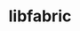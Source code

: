 ---
title: "libfabric"
layout: cache
categories: [package, develop]
meta: {"compilers": ["apple-clang@16.0.0", "cce@18.0.0", "gcc@11.1.0", "gcc@11.4.0", "gcc@12.3.0", "gcc@7.5.0", "intel-oneapi-compilers@2025.1.0"], "num_specs": 92, "num_specs_by_stack": {"build_systems": 7, "data-vis-sdk": 7, "e4s": 14, "e4s-cray-rhel": 12, "e4s-neoverse-v2": 14, "e4s-oneapi": 18, "e4s-rocm-external": 7, "hep": 7, "ml-darwin-aarch64-mps": 6, "root": 92, "tutorial": 14}, "oss": ["rhel8", "sequoia", "ubuntu18.04", "ubuntu20.04", "ubuntu22.04"], "platforms": ["darwin", "linux"], "stacks": ["build_systems", "data-vis-sdk", "e4s", "e4s-cray-rhel", "e4s-neoverse-v2", "e4s-oneapi", "e4s-rocm-external", "hep", "ml-darwin-aarch64-mps", "root", "tutorial"], "targets": ["aarch64", "neoverse_v2", "x86_64_v3"], "versions": ["1.22.0", "2.1.0"]}
spec_details: [{"compiler": "gcc@11.4.0", "hash": "2o5wi53u7tc4whxj4uvifajdbpknllce", "os": "ubuntu22.04", "platform": "linux", "size": "-", "stacks": ["e4s-neoverse-v2", "root"], "target": "neoverse_v2", "variants": ["build_system=autotools", "~cuda", "~debug", "fabrics:=rxm,sockets,tcp,udp", "~kdreg", "~level_zero", "~uring"], "versions": ["2.1.0"]}, {"compiler": "gcc@11.4.0", "hash": "2xfhorepvub7euez2iyl27pxhskaxsli", "os": "ubuntu22.04", "platform": "linux", "size": "-", "stacks": ["e4s", "root"], "target": "x86_64_v3", "variants": ["build_system=autotools", "~cuda", "~debug", "fabrics:=rxm,sockets,tcp,udp", "~kdreg", "~level_zero", "~uring"], "versions": ["2.1.0"]}, {"compiler": "gcc@12.3.0", "hash": "3ltrpzlqohx7hfgegfnihk6fd3ubfaya", "os": "ubuntu22.04", "platform": "linux", "size": "-", "stacks": ["root", "tutorial"], "target": "x86_64_v3", "variants": ["build_system=autotools", "~cuda", "~debug", "fabrics:=sockets,tcp,udp", "~kdreg", "~level_zero", "~uring"], "versions": ["2.1.0"]}, {"compiler": "apple-clang@16.0.0", "hash": "3urjwipw2fsrjzdgqfojsrg6keml5duo", "os": "sequoia", "platform": "darwin", "size": "-", "stacks": ["ml-darwin-aarch64-mps", "root"], "target": "aarch64", "variants": ["build_system=autotools", "~cuda", "~debug", "fabrics:=sockets,tcp,udp", "~kdreg", "~level_zero", "~uring"], "versions": ["2.1.0"]}, {"compiler": "gcc@11.4.0", "hash": "47wgzaeboa3git5wf3rta6v7mq54v3q7", "os": "ubuntu22.04", "platform": "linux", "size": "-", "stacks": ["e4s-rocm-external", "hep", "root", "tutorial"], "target": "x86_64_v3", "variants": ["build_system=autotools", "~cuda", "~debug", "fabrics:=sockets,tcp,udp", "~kdreg", "~level_zero", "~uring"], "versions": ["2.1.0"]}, {"compiler": "apple-clang@16.0.0", "hash": "4d36e6uxalohykszvffwki2e6s2c4l2u", "os": "sequoia", "platform": "darwin", "size": "-", "stacks": ["ml-darwin-aarch64-mps", "root"], "target": "aarch64", "variants": ["build_system=autotools", "~cuda", "~debug", "fabrics:=sockets,tcp,udp", "~kdreg", "~level_zero", "~uring"], "versions": ["2.1.0"]}, {"compiler": "intel-oneapi-compilers@2025.1.0", "hash": "4ydtp6xufjwivqbpcomnfi7ij5vskjsa", "os": "ubuntu22.04", "platform": "linux", "size": "-", "stacks": ["e4s-oneapi", "root"], "target": "x86_64_v3", "variants": ["build_system=autotools", "~cuda", "~debug", "fabrics:=rxm,sockets,tcp,udp", "~kdreg", "~level_zero", "~uring"], "versions": ["1.22.0"]}, {"compiler": "intel-oneapi-compilers@2025.1.0", "hash": "5bnvggydiym4mjjhi4xk66htm23ufwxx", "os": "ubuntu22.04", "platform": "linux", "size": "-", "stacks": ["e4s-oneapi", "root"], "target": "x86_64_v3", "variants": ["build_system=autotools", "~cuda", "~debug", "fabrics:=rxm,sockets,tcp,udp", "~kdreg", "~level_zero", "~uring"], "versions": ["1.22.0"]}, {"compiler": "intel-oneapi-compilers@2025.1.0", "hash": "5svwrhi6xuevbk3b7r3pohrp4owe6t6b", "os": "ubuntu22.04", "platform": "linux", "size": "-", "stacks": ["e4s-oneapi", "root"], "target": "x86_64_v3", "variants": ["build_system=autotools", "~cuda", "~debug", "fabrics:=rxm,sockets,tcp,udp", "~kdreg", "~level_zero", "~uring"], "versions": ["2.1.0"]}, {"compiler": "gcc@11.4.0", "hash": "6l7qvr6waj5v2eo4pljjjryazxbnvf2a", "os": "ubuntu22.04", "platform": "linux", "size": "-", "stacks": ["e4s", "root"], "target": "x86_64_v3", "variants": ["build_system=autotools", "~cuda", "~debug", "fabrics:=rxm,sockets,tcp,udp", "~kdreg", "~level_zero", "~uring"], "versions": ["1.22.0"]}, {"compiler": "gcc@11.1.0", "hash": "6uz6ttevim4mkn2yk4sucyspglg5fcgw", "os": "ubuntu20.04", "platform": "linux", "size": "-", "stacks": ["data-vis-sdk", "root"], "target": "x86_64_v3", "variants": ["build_system=autotools", "~cuda", "~debug", "fabrics:=rxm,sockets,tcp,udp", "~kdreg", "~level_zero", "~uring"], "versions": ["1.22.0"]}, {"compiler": "cce@18.0.0", "hash": "6zuq5k6ctv24kaykubasuumq7cecj5cy", "os": "rhel8", "platform": "linux", "size": "-", "stacks": ["e4s-cray-rhel", "root"], "target": "x86_64_v3", "variants": ["build_system=autotools", "~cuda", "~debug", "fabrics:=rxm,sockets,tcp,udp", "~kdreg", "~level_zero", "~uring"], "versions": ["1.22.0"]}, {"compiler": "gcc@12.3.0", "hash": "a4gd3luxthog4yayqswtvrp2j4twy33h", "os": "ubuntu22.04", "platform": "linux", "size": "-", "stacks": ["root", "tutorial"], "target": "x86_64_v3", "variants": ["build_system=autotools", "~cuda", "~debug", "fabrics:=sockets,tcp,udp", "~kdreg", "~level_zero", "~uring"], "versions": ["2.1.0"]}, {"compiler": "gcc@11.4.0", "hash": "a647qye62skbd5ocgq333uu4zhqlsdvf", "os": "ubuntu22.04", "platform": "linux", "size": "-", "stacks": ["e4s", "root"], "target": "x86_64_v3", "variants": ["build_system=autotools", "~cuda", "~debug", "fabrics:=rxm,sockets,tcp,udp", "~kdreg", "~level_zero", "~uring"], "versions": ["2.1.0"]}, {"compiler": "gcc@7.5.0", "hash": "a7ncfg75w5ykclyldsmsuqrn6uroc4o4", "os": "ubuntu18.04", "platform": "linux", "size": "-", "stacks": ["build_systems", "root"], "target": "x86_64_v3", "variants": ["build_system=autotools", "~cuda", "~debug", "fabrics:=sockets,tcp,udp", "~kdreg", "~level_zero", "~uring"], "versions": ["2.1.0"]}, {"compiler": "gcc@11.4.0", "hash": "agjqkfk2byvnqfkvq7ilhaoaxnpqxret", "os": "ubuntu22.04", "platform": "linux", "size": "-", "stacks": ["e4s", "root"], "target": "x86_64_v3", "variants": ["build_system=autotools", "~cuda", "~debug", "fabrics:=rxm,sockets,tcp,udp", "~kdreg", "~level_zero", "~uring"], "versions": ["1.22.0"]}, {"compiler": "intel-oneapi-compilers@2025.1.0", "hash": "aneb4b5kekg32ruxdq7t3lj3n3et3e57", "os": "ubuntu22.04", "platform": "linux", "size": "-", "stacks": ["e4s-oneapi", "root"], "target": "x86_64_v3", "variants": ["build_system=autotools", "~cuda", "~debug", "fabrics:=rxm,sockets,tcp,udp", "~kdreg", "~level_zero", "~uring"], "versions": ["1.22.0"]}, {"compiler": "gcc@7.5.0", "hash": "awmur5l7vf36xg5g5gb73tmaaxnwwkd6", "os": "ubuntu18.04", "platform": "linux", "size": "-", "stacks": ["build_systems", "root"], "target": "x86_64_v3", "variants": ["build_system=autotools", "~cuda", "~debug", "fabrics:=sockets,tcp,udp", "~kdreg", "~level_zero", "~uring"], "versions": ["2.1.0"]}, {"compiler": "intel-oneapi-compilers@2025.1.0", "hash": "bf3muasiq74xykq4x5ehie6w33qtvcwn", "os": "ubuntu22.04", "platform": "linux", "size": "-", "stacks": ["e4s-oneapi", "root"], "target": "x86_64_v3", "variants": ["build_system=autotools", "~cuda", "~debug", "fabrics:=rxm,sockets,tcp,udp", "~kdreg", "~level_zero", "~uring"], "versions": ["1.22.0"]}, {"compiler": "intel-oneapi-compilers@2025.1.0", "hash": "ckkwujhbpy2pouimochirow3vhnmayn4", "os": "ubuntu22.04", "platform": "linux", "size": "-", "stacks": ["e4s-oneapi", "root"], "target": "x86_64_v3", "variants": ["build_system=autotools", "~cuda", "~debug", "fabrics:=rxm,sockets,tcp,udp", "~kdreg", "~level_zero", "~uring"], "versions": ["1.22.0"]}, {"compiler": "gcc@7.5.0", "hash": "degsge5irmku5atppltyy6yzmgfn73dn", "os": "ubuntu18.04", "platform": "linux", "size": "-", "stacks": ["build_systems", "root"], "target": "x86_64_v3", "variants": ["build_system=autotools", "~cuda", "~debug", "fabrics:=sockets,tcp,udp", "~kdreg", "~level_zero", "~uring"], "versions": ["2.1.0"]}, {"compiler": "gcc@11.1.0", "hash": "dnx4rfjqgkj4hi6uzcu4uk4szkcc32za", "os": "ubuntu20.04", "platform": "linux", "size": "-", "stacks": ["data-vis-sdk", "root"], "target": "x86_64_v3", "variants": ["build_system=autotools", "~cuda", "~debug", "fabrics:=rxm,sockets,tcp,udp", "~kdreg", "~level_zero", "~uring"], "versions": ["1.22.0"]}, {"compiler": "cce@18.0.0", "hash": "esyjoaswokxj5uz5jqmcwglciwl3ka2e", "os": "rhel8", "platform": "linux", "size": "-", "stacks": ["e4s-cray-rhel", "root"], "target": "x86_64_v3", "variants": ["build_system=autotools", "~cuda", "~debug", "fabrics:=rxm,sockets,tcp,udp", "~kdreg", "~level_zero", "~uring"], "versions": ["1.22.0"]}, {"compiler": "gcc@11.4.0", "hash": "evmh5mi5okkkzvz5jjiihh3fou4627kj", "os": "ubuntu22.04", "platform": "linux", "size": "-", "stacks": ["e4s-neoverse-v2", "root"], "target": "neoverse_v2", "variants": ["build_system=autotools", "~cuda", "~debug", "fabrics:=rxm,sockets,tcp,udp", "~kdreg", "~level_zero", "~uring"], "versions": ["2.1.0"]}, {"compiler": "gcc@7.5.0", "hash": "f2axjzji7jhjhamgacnw2byilwdbwnqq", "os": "ubuntu18.04", "platform": "linux", "size": "-", "stacks": ["build_systems", "root"], "target": "x86_64_v3", "variants": ["build_system=autotools", "~cuda", "~debug", "fabrics:=sockets,tcp,udp", "~kdreg", "~level_zero", "~uring"], "versions": ["2.1.0"]}, {"compiler": "cce@18.0.0", "hash": "f2khkzxlhepgpi5vnixchomju4wgegjg", "os": "rhel8", "platform": "linux", "size": "-", "stacks": ["e4s-cray-rhel", "root"], "target": "x86_64_v3", "variants": ["build_system=autotools", "~cuda", "~debug", "fabrics:=rxm,sockets,tcp,udp", "~kdreg", "~level_zero", "~uring"], "versions": ["1.22.0"]}, {"compiler": "cce@18.0.0", "hash": "fg3sueprzobysurgwstbbrw3fegmf26u", "os": "rhel8", "platform": "linux", "size": "-", "stacks": ["e4s-cray-rhel", "root"], "target": "x86_64_v3", "variants": ["build_system=autotools", "~cuda", "~debug", "fabrics:=rxm,sockets,tcp,udp", "~kdreg", "~level_zero", "~uring"], "versions": ["2.1.0"]}, {"compiler": "gcc@11.4.0", "hash": "fikbqhvsbh75tnfm66abedrqvmxr4l3d", "os": "ubuntu22.04", "platform": "linux", "size": "-", "stacks": ["e4s", "root"], "target": "x86_64_v3", "variants": ["build_system=autotools", "~cuda", "~debug", "fabrics:=rxm,sockets,tcp,udp", "~kdreg", "~level_zero", "~uring"], "versions": ["1.22.0"]}, {"compiler": "gcc@11.4.0", "hash": "fk4fwilkwvbbikvpv3w7ctvqnszs2opl", "os": "ubuntu22.04", "platform": "linux", "size": "-", "stacks": ["e4s-neoverse-v2", "root"], "target": "neoverse_v2", "variants": ["build_system=autotools", "~cuda", "~debug", "fabrics:=rxm,sockets,tcp,udp", "~kdreg", "~level_zero", "~uring"], "versions": ["2.1.0"]}, {"compiler": "intel-oneapi-compilers@2025.1.0", "hash": "fvskpah57uzuz6ckssv3zoqw2pzslbds", "os": "ubuntu22.04", "platform": "linux", "size": "-", "stacks": ["e4s-oneapi", "root"], "target": "x86_64_v3", "variants": ["build_system=autotools", "~cuda", "~debug", "fabrics:=rxm,sockets,tcp,udp", "~kdreg", "~level_zero", "~uring"], "versions": ["2.1.0"]}, {"compiler": "gcc@11.4.0", "hash": "g2qyj4cc7ufzkpki5x4xasujglc7up6d", "os": "ubuntu22.04", "platform": "linux", "size": "-", "stacks": ["e4s-neoverse-v2", "root"], "target": "neoverse_v2", "variants": ["build_system=autotools", "~cuda", "~debug", "fabrics:=rxm,sockets,tcp,udp", "~kdreg", "~level_zero", "~uring"], "versions": ["1.22.0"]}, {"compiler": "intel-oneapi-compilers@2025.1.0", "hash": "ggiximkzvq3skx6czqezfg64vvl7k463", "os": "ubuntu22.04", "platform": "linux", "size": "-", "stacks": ["e4s-oneapi", "root"], "target": "x86_64_v3", "variants": ["build_system=autotools", "~cuda", "~debug", "fabrics:=rxm,sockets,tcp,udp", "~kdreg", "~level_zero", "~uring"], "versions": ["1.22.0"]}, {"compiler": "gcc@11.1.0", "hash": "ghqptxe3cl3pqzvlzb3pzyhl5l6wnh7j", "os": "ubuntu20.04", "platform": "linux", "size": "-", "stacks": ["data-vis-sdk", "root"], "target": "x86_64_v3", "variants": ["build_system=autotools", "~cuda", "~debug", "fabrics:=rxm,sockets,tcp,udp", "~kdreg", "~level_zero", "~uring"], "versions": ["1.22.0"]}, {"compiler": "gcc@12.3.0", "hash": "guucp6cre47fxgnnphompdmsi45w5436", "os": "ubuntu22.04", "platform": "linux", "size": "-", "stacks": ["root", "tutorial"], "target": "x86_64_v3", "variants": ["build_system=autotools", "~cuda", "~debug", "fabrics:=sockets,tcp,udp", "~kdreg", "~level_zero", "~uring"], "versions": ["2.1.0"]}, {"compiler": "gcc@11.1.0", "hash": "h774z3svkp5h4n5mky7knzfoqdpzvn4p", "os": "ubuntu20.04", "platform": "linux", "size": "-", "stacks": ["data-vis-sdk", "root"], "target": "x86_64_v3", "variants": ["build_system=autotools", "~cuda", "~debug", "fabrics:=rxm,sockets,tcp,udp", "~kdreg", "~level_zero", "~uring"], "versions": ["1.22.0"]}, {"compiler": "cce@18.0.0", "hash": "hax5khrc5pitqxuzs76rfy553tb2lqor", "os": "rhel8", "platform": "linux", "size": "-", "stacks": ["e4s-cray-rhel", "root"], "target": "x86_64_v3", "variants": ["build_system=autotools", "~cuda", "~debug", "fabrics:=rxm,sockets,tcp,udp", "~kdreg", "~level_zero", "~uring"], "versions": ["1.22.0"]}, {"compiler": "gcc@11.4.0", "hash": "hh5ab5jaqailoohotl3lnz3cwral24jb", "os": "ubuntu22.04", "platform": "linux", "size": "-", "stacks": ["e4s", "root"], "target": "x86_64_v3", "variants": ["build_system=autotools", "~cuda", "~debug", "fabrics:=rxm,sockets,tcp,udp", "~kdreg", "~level_zero", "~uring"], "versions": ["2.1.0"]}, {"compiler": "cce@18.0.0", "hash": "hyf7ha7mamwegvvin74ddulv3bptmguw", "os": "rhel8", "platform": "linux", "size": "-", "stacks": ["e4s-cray-rhel", "root"], "target": "x86_64_v3", "variants": ["build_system=autotools", "~cuda", "~debug", "fabrics:=rxm,sockets,tcp,udp", "~kdreg", "~level_zero", "~uring"], "versions": ["2.1.0"]}, {"compiler": "gcc@11.4.0", "hash": "i2tfkf3nxyz43a6vyv5dqdxkovqtdw4z", "os": "ubuntu22.04", "platform": "linux", "size": "-", "stacks": ["e4s", "root"], "target": "x86_64_v3", "variants": ["build_system=autotools", "~cuda", "~debug", "fabrics:=rxm,sockets,tcp,udp", "~kdreg", "~level_zero", "~uring"], "versions": ["2.1.0"]}, {"compiler": "gcc@12.3.0", "hash": "ibk2psz25gctmmpaidtuxwzmr3bdldgr", "os": "ubuntu22.04", "platform": "linux", "size": "-", "stacks": ["root", "tutorial"], "target": "x86_64_v3", "variants": ["build_system=autotools", "~cuda", "~debug", "fabrics:=sockets,tcp,udp", "~kdreg", "~level_zero", "~uring"], "versions": ["2.1.0"]}, {"compiler": "gcc@11.4.0", "hash": "id2bpy27kbadgmlhygafvt7k3dh72pnw", "os": "ubuntu22.04", "platform": "linux", "size": "-", "stacks": ["e4s-neoverse-v2", "root"], "target": "neoverse_v2", "variants": ["build_system=autotools", "~cuda", "~debug", "fabrics:=rxm,sockets,tcp,udp", "~kdreg", "~level_zero", "~uring"], "versions": ["1.22.0"]}, {"compiler": "gcc@12.3.0", "hash": "ilxnklvksbm5vufjkbpm5sc4va7clb55", "os": "ubuntu22.04", "platform": "linux", "size": "-", "stacks": ["root", "tutorial"], "target": "x86_64_v3", "variants": ["build_system=autotools", "~cuda", "~debug", "fabrics:=sockets,tcp,udp", "~kdreg", "~level_zero", "~uring"], "versions": ["2.1.0"]}, {"compiler": "cce@18.0.0", "hash": "ioqvhpkvs25xwihfkumfmccpxlg2w7rz", "os": "rhel8", "platform": "linux", "size": "-", "stacks": ["e4s-cray-rhel", "root"], "target": "x86_64_v3", "variants": ["build_system=autotools", "~cuda", "~debug", "fabrics:=rxm,sockets,tcp,udp", "~kdreg", "~level_zero", "~uring"], "versions": ["1.22.0"]}, {"compiler": "cce@18.0.0", "hash": "jmdlksc6ixmfskzszazjdnhyz3ryfhcq", "os": "rhel8", "platform": "linux", "size": "-", "stacks": ["e4s-cray-rhel", "root"], "target": "x86_64_v3", "variants": ["build_system=autotools", "~cuda", "~debug", "fabrics:=rxm,sockets,tcp,udp", "~kdreg", "~level_zero", "~uring"], "versions": ["2.1.0"]}, {"compiler": "intel-oneapi-compilers@2025.1.0", "hash": "jowisjuzl3eaz6wforoazwsiuy2honr6", "os": "ubuntu22.04", "platform": "linux", "size": "-", "stacks": ["e4s-oneapi", "root"], "target": "x86_64_v3", "variants": ["build_system=autotools", "~cuda", "~debug", "fabrics:=rxm,sockets,tcp,udp", "~kdreg", "~level_zero", "~uring"], "versions": ["1.22.0"]}, {"compiler": "gcc@11.4.0", "hash": "jzmmjigfz6sollddqcyiwuyqfw7iphlo", "os": "ubuntu22.04", "platform": "linux", "size": "-", "stacks": ["e4s", "root"], "target": "x86_64_v3", "variants": ["build_system=autotools", "~cuda", "~debug", "fabrics:=rxm,sockets,tcp,udp", "~kdreg", "~level_zero", "~uring"], "versions": ["1.22.0"]}, {"compiler": "gcc@11.4.0", "hash": "k66yrvszvlq7zq4vrohx2pvsfm2qr7bd", "os": "ubuntu22.04", "platform": "linux", "size": "-", "stacks": ["e4s", "root"], "target": "x86_64_v3", "variants": ["build_system=autotools", "~cuda", "~debug", "fabrics:=rxm,sockets,tcp,udp", "~kdreg", "~level_zero", "~uring"], "versions": ["2.1.0"]}, {"compiler": "cce@18.0.0", "hash": "kqzu4kealjbikhxcpjrptli4m34v45ov", "os": "rhel8", "platform": "linux", "size": "-", "stacks": ["e4s-cray-rhel", "root"], "target": "x86_64_v3", "variants": ["build_system=autotools", "~cuda", "~debug", "fabrics:=rxm,sockets,tcp,udp", "~kdreg", "~level_zero", "~uring"], "versions": ["1.22.0"]}, {"compiler": "apple-clang@16.0.0", "hash": "krwbayqhseiayjzefqtl6i7brdjfurby", "os": "sequoia", "platform": "darwin", "size": "-", "stacks": ["ml-darwin-aarch64-mps", "root"], "target": "aarch64", "variants": ["build_system=autotools", "~cuda", "~debug", "fabrics:=sockets,tcp,udp", "~kdreg", "~level_zero", "~uring"], "versions": ["2.1.0"]}, {"compiler": "gcc@11.4.0", "hash": "ldxozu76342tgfiplobwmbej24hgvfpx", "os": "ubuntu22.04", "platform": "linux", "size": "-", "stacks": ["e4s-neoverse-v2", "root"], "target": "neoverse_v2", "variants": ["build_system=autotools", "~cuda", "~debug", "fabrics:=rxm,sockets,tcp,udp", "~kdreg", "~level_zero", "~uring"], "versions": ["1.22.0"]}, {"compiler": "gcc@11.1.0", "hash": "lhf65w3bjfpe34dsceq5byiwe4ykr2aq", "os": "ubuntu20.04", "platform": "linux", "size": "-", "stacks": ["data-vis-sdk", "root"], "target": "x86_64_v3", "variants": ["build_system=autotools", "~cuda", "~debug", "fabrics:=rxm,sockets,tcp,udp", "~kdreg", "~level_zero", "~uring"], "versions": ["1.22.0"]}, {"compiler": "gcc@11.4.0", "hash": "ligqhzlye2c2tt7hmytn4qyaby5r4qdz", "os": "ubuntu22.04", "platform": "linux", "size": "-", "stacks": ["e4s-rocm-external", "hep", "root", "tutorial"], "target": "x86_64_v3", "variants": ["build_system=autotools", "~cuda", "~debug", "fabrics:=sockets,tcp,udp", "~kdreg", "~level_zero", "~uring"], "versions": ["2.1.0"]}, {"compiler": "intel-oneapi-compilers@2025.1.0", "hash": "lmnsb3qrxwdemee7sto334m4rugtofzf", "os": "ubuntu22.04", "platform": "linux", "size": "-", "stacks": ["e4s-oneapi", "root"], "target": "x86_64_v3", "variants": ["build_system=autotools", "~cuda", "~debug", "fabrics:=rxm,sockets,tcp,udp", "~kdreg", "~level_zero", "~uring"], "versions": ["2.1.0"]}, {"compiler": "gcc@11.1.0", "hash": "lzslk4bg2srkigvesp4kgqvcropiwl6e", "os": "ubuntu20.04", "platform": "linux", "size": "-", "stacks": ["data-vis-sdk", "root"], "target": "x86_64_v3", "variants": ["build_system=autotools", "~cuda", "~debug", "fabrics:=rxm,sockets,tcp,udp", "~kdreg", "~level_zero", "~uring"], "versions": ["1.22.0"]}, {"compiler": "gcc@11.4.0", "hash": "mk6q7zyum54prnve47ra6n24abuudgkf", "os": "ubuntu22.04", "platform": "linux", "size": "-", "stacks": ["e4s-neoverse-v2", "root"], "target": "neoverse_v2", "variants": ["build_system=autotools", "~cuda", "~debug", "fabrics:=rxm,sockets,tcp,udp", "~kdreg", "~level_zero", "~uring"], "versions": ["1.22.0"]}, {"compiler": "apple-clang@16.0.0", "hash": "mzaycoiq7emfsfsjmepxpirr24bwdcnk", "os": "sequoia", "platform": "darwin", "size": "-", "stacks": ["ml-darwin-aarch64-mps", "root"], "target": "aarch64", "variants": ["build_system=autotools", "~cuda", "~debug", "fabrics:=sockets,tcp,udp", "~kdreg", "~level_zero", "~uring"], "versions": ["2.1.0"]}, {"compiler": "gcc@11.4.0", "hash": "n7yottphi3s6l4zgfchd4uoc3x3a3tov", "os": "ubuntu22.04", "platform": "linux", "size": "-", "stacks": ["e4s", "root"], "target": "x86_64_v3", "variants": ["build_system=autotools", "~cuda", "~debug", "fabrics:=rxm,sockets,tcp,udp", "~kdreg", "~level_zero", "~uring"], "versions": ["2.1.0"]}, {"compiler": "gcc@11.4.0", "hash": "nngjrwhysswpmf3zjga2g7mwk6kyroin", "os": "ubuntu22.04", "platform": "linux", "size": "-", "stacks": ["e4s-rocm-external", "hep", "root", "tutorial"], "target": "x86_64_v3", "variants": ["build_system=autotools", "~cuda", "~debug", "fabrics:=sockets,tcp,udp", "~kdreg", "~level_zero", "~uring"], "versions": ["2.1.0"]}, {"compiler": "gcc@11.4.0", "hash": "oeptldhqkdvsuzhrd3h53a5pijtmfqiq", "os": "ubuntu22.04", "platform": "linux", "size": "-", "stacks": ["e4s", "root"], "target": "x86_64_v3", "variants": ["build_system=autotools", "~cuda", "~debug", "fabrics:=rxm,sockets,tcp,udp", "~kdreg", "~level_zero", "~uring"], "versions": ["1.22.0"]}, {"compiler": "gcc@11.4.0", "hash": "ogklqucpuhvydqhvt7cyof3ph7h4i3yc", "os": "ubuntu22.04", "platform": "linux", "size": "-", "stacks": ["e4s-neoverse-v2", "root"], "target": "neoverse_v2", "variants": ["build_system=autotools", "~cuda", "~debug", "fabrics:=rxm,sockets,tcp,udp", "~kdreg", "~level_zero", "~uring"], "versions": ["2.1.0"]}, {"compiler": "gcc@11.1.0", "hash": "oiofmxmkmng7d77r6lfmrlgcncdhnick", "os": "ubuntu20.04", "platform": "linux", "size": "-", "stacks": ["data-vis-sdk", "root"], "target": "x86_64_v3", "variants": ["build_system=autotools", "~cuda", "~debug", "fabrics:=rxm,sockets,tcp,udp", "~kdreg", "~level_zero", "~uring"], "versions": ["1.22.0"]}, {"compiler": "gcc@7.5.0", "hash": "ophjvshkgm5nv7zef5ur4t3axpdyhjnj", "os": "ubuntu18.04", "platform": "linux", "size": "-", "stacks": ["build_systems", "root"], "target": "x86_64_v3", "variants": ["build_system=autotools", "~cuda", "~debug", "fabrics:=sockets,tcp,udp", "~kdreg", "~level_zero", "~uring"], "versions": ["2.1.0"]}, {"compiler": "gcc@7.5.0", "hash": "ov3ns4knr3yiqf2lyfsv3tm5xwouoydl", "os": "ubuntu18.04", "platform": "linux", "size": "-", "stacks": ["build_systems", "root"], "target": "x86_64_v3", "variants": ["build_system=autotools", "~cuda", "~debug", "fabrics:=sockets,tcp,udp", "~kdreg", "~level_zero", "~uring"], "versions": ["2.1.0"]}, {"compiler": "gcc@12.3.0", "hash": "owb6iikprppwwvgxikbv76shj2lyvklf", "os": "ubuntu22.04", "platform": "linux", "size": "-", "stacks": ["root", "tutorial"], "target": "x86_64_v3", "variants": ["build_system=autotools", "~cuda", "~debug", "fabrics:=sockets,tcp,udp", "~kdreg", "~level_zero", "~uring"], "versions": ["2.1.0"]}, {"compiler": "apple-clang@16.0.0", "hash": "p5f7fmiuwnmi3gjuzetxtq7qgeene3hy", "os": "sequoia", "platform": "darwin", "size": "-", "stacks": ["ml-darwin-aarch64-mps", "root"], "target": "aarch64", "variants": ["build_system=autotools", "~cuda", "~debug", "fabrics:=sockets,tcp,udp", "~kdreg", "~level_zero", "~uring"], "versions": ["2.1.0"]}, {"compiler": "gcc@11.4.0", "hash": "paeaerkpmemh32rkb4jkwsdnz4y3bryd", "os": "ubuntu22.04", "platform": "linux", "size": "-", "stacks": ["e4s", "root"], "target": "x86_64_v3", "variants": ["build_system=autotools", "~cuda", "~debug", "fabrics:=rxm,sockets,tcp,udp", "~kdreg", "~level_zero", "~uring"], "versions": ["2.1.0"]}, {"compiler": "gcc@11.4.0", "hash": "pytx7z576ys4qedwhwhpraeiiur36q7u", "os": "ubuntu22.04", "platform": "linux", "size": "-", "stacks": ["e4s-rocm-external", "hep", "root", "tutorial"], "target": "x86_64_v3", "variants": ["build_system=autotools", "~cuda", "~debug", "fabrics:=sockets,tcp,udp", "~kdreg", "~level_zero", "~uring"], "versions": ["2.1.0"]}, {"compiler": "gcc@11.4.0", "hash": "q3ig6jkylu5w5uwjwenvbgnti6ifxtxt", "os": "ubuntu22.04", "platform": "linux", "size": "-", "stacks": ["e4s-neoverse-v2", "root"], "target": "neoverse_v2", "variants": ["build_system=autotools", "~cuda", "~debug", "fabrics:=rxm,sockets,tcp,udp", "~kdreg", "~level_zero", "~uring"], "versions": ["1.22.0"]}, {"compiler": "gcc@11.4.0", "hash": "q5m4ts7vcr3xthemdbmmjcskprat33ov", "os": "ubuntu22.04", "platform": "linux", "size": "-", "stacks": ["e4s-neoverse-v2", "root"], "target": "neoverse_v2", "variants": ["build_system=autotools", "~cuda", "~debug", "fabrics:=rxm,sockets,tcp,udp", "~kdreg", "~level_zero", "~uring"], "versions": ["2.1.0"]}, {"compiler": "gcc@11.4.0", "hash": "qnzomy3vavqez66o6omltuw5atvswxui", "os": "ubuntu22.04", "platform": "linux", "size": "-", "stacks": ["e4s-neoverse-v2", "root"], "target": "neoverse_v2", "variants": ["build_system=autotools", "~cuda", "~debug", "fabrics:=rxm,sockets,tcp,udp", "~kdreg", "~level_zero", "~uring"], "versions": ["1.22.0"]}, {"compiler": "gcc@7.5.0", "hash": "qrpxhxxcyzwhae364yhgc37xhbfajam5", "os": "ubuntu18.04", "platform": "linux", "size": "-", "stacks": ["build_systems", "root"], "target": "x86_64_v3", "variants": ["build_system=autotools", "~cuda", "~debug", "fabrics:=sockets,tcp,udp", "~kdreg", "~level_zero", "~uring"], "versions": ["2.1.0"]}, {"compiler": "intel-oneapi-compilers@2025.1.0", "hash": "qvldr7lk2ldhesiddger5zgebtbv6uya", "os": "ubuntu22.04", "platform": "linux", "size": "-", "stacks": ["e4s-oneapi", "root"], "target": "x86_64_v3", "variants": ["build_system=autotools", "~cuda", "~debug", "fabrics:=rxm,sockets,tcp,udp", "~kdreg", "~level_zero", "~uring"], "versions": ["2.1.0"]}, {"compiler": "apple-clang@16.0.0", "hash": "rgrhwtoauv2zh4gvfjskxmhcluwvslw3", "os": "sequoia", "platform": "darwin", "size": "-", "stacks": ["ml-darwin-aarch64-mps", "root"], "target": "aarch64", "variants": ["build_system=autotools", "~cuda", "~debug", "fabrics:=sockets,tcp,udp", "~kdreg", "~level_zero", "~uring"], "versions": ["2.1.0"]}, {"compiler": "gcc@11.4.0", "hash": "rv4t2p2akbpbqevxvucckp3eqcowhnpe", "os": "ubuntu22.04", "platform": "linux", "size": "-", "stacks": ["e4s-rocm-external", "hep", "root", "tutorial"], "target": "x86_64_v3", "variants": ["build_system=autotools", "~cuda", "~debug", "fabrics:=sockets,tcp,udp", "~kdreg", "~level_zero", "~uring"], "versions": ["2.1.0"]}, {"compiler": "cce@18.0.0", "hash": "swl7jjkqk4z2ludbnykzgq4se3ujcoxk", "os": "rhel8", "platform": "linux", "size": "-", "stacks": ["e4s-cray-rhel", "root"], "target": "x86_64_v3", "variants": ["build_system=autotools", "~cuda", "~debug", "fabrics:=rxm,sockets,tcp,udp", "~kdreg", "~level_zero", "~uring"], "versions": ["2.1.0"]}, {"compiler": "gcc@11.4.0", "hash": "trqirb6kzx2yfpowryqvt3hpos6hgwzc", "os": "ubuntu22.04", "platform": "linux", "size": "-", "stacks": ["e4s-rocm-external", "hep", "root", "tutorial"], "target": "x86_64_v3", "variants": ["build_system=autotools", "~cuda", "~debug", "fabrics:=sockets,tcp,udp", "~kdreg", "~level_zero", "~uring"], "versions": ["2.1.0"]}, {"compiler": "gcc@11.4.0", "hash": "txg7wfzirddxl5uursf7axpts3ies6e4", "os": "ubuntu22.04", "platform": "linux", "size": "-", "stacks": ["e4s-neoverse-v2", "root"], "target": "neoverse_v2", "variants": ["build_system=autotools", "~cuda", "~debug", "fabrics:=rxm,sockets,tcp,udp", "~kdreg", "~level_zero", "~uring"], "versions": ["1.22.0"]}, {"compiler": "intel-oneapi-compilers@2025.1.0", "hash": "udtyxuije5unqu6xnznzjccleuxlevuh", "os": "ubuntu22.04", "platform": "linux", "size": "-", "stacks": ["e4s-oneapi", "root"], "target": "x86_64_v3", "variants": ["build_system=autotools", "~cuda", "~debug", "fabrics:=rxm,sockets,tcp,udp", "~kdreg", "~level_zero", "~uring"], "versions": ["2.1.0"]}, {"compiler": "intel-oneapi-compilers@2025.1.0", "hash": "urlkzi4ci5eu37gtw2jslgwxjiow7rty", "os": "ubuntu22.04", "platform": "linux", "size": "-", "stacks": ["e4s-oneapi", "root"], "target": "x86_64_v3", "variants": ["build_system=autotools", "~cuda", "~debug", "fabrics:=rxm,sockets,tcp,udp", "~kdreg", "~level_zero", "~uring"], "versions": ["2.1.0"]}, {"compiler": "gcc@11.4.0", "hash": "uwrkzpmdzepa7qjtdmiwbsr3xmb46vfl", "os": "ubuntu22.04", "platform": "linux", "size": "-", "stacks": ["e4s-neoverse-v2", "root"], "target": "neoverse_v2", "variants": ["build_system=autotools", "~cuda", "~debug", "fabrics:=rxm,sockets,tcp,udp", "~kdreg", "~level_zero", "~uring"], "versions": ["2.1.0"]}, {"compiler": "intel-oneapi-compilers@2025.1.0", "hash": "vtkntbiy6wuwdwcklay33gnjt3zkscqu", "os": "ubuntu22.04", "platform": "linux", "size": "-", "stacks": ["e4s-oneapi", "root"], "target": "x86_64_v3", "variants": ["build_system=autotools", "~cuda", "~debug", "fabrics:=rxm,sockets,tcp,udp", "~kdreg", "~level_zero", "~uring"], "versions": ["1.22.0"]}, {"compiler": "gcc@11.4.0", "hash": "vwo5gehaguqiwyavo3odopru3e4bl4tt", "os": "ubuntu22.04", "platform": "linux", "size": "-", "stacks": ["e4s-neoverse-v2", "root"], "target": "neoverse_v2", "variants": ["build_system=autotools", "~cuda", "~debug", "fabrics:=rxm,sockets,tcp,udp", "~kdreg", "~level_zero", "~uring"], "versions": ["2.1.0"]}, {"compiler": "intel-oneapi-compilers@2025.1.0", "hash": "w6yabbxw3evag6ncy3ahze25dvlkedm3", "os": "ubuntu22.04", "platform": "linux", "size": "-", "stacks": ["e4s-oneapi", "root"], "target": "x86_64_v3", "variants": ["build_system=autotools", "~cuda", "~debug", "fabrics:=rxm,sockets,tcp,udp", "~kdreg", "~level_zero", "~uring"], "versions": ["2.1.0"]}, {"compiler": "gcc@11.4.0", "hash": "wc3wmdx2bg5ux5ckehdtxtw5aaokznbe", "os": "ubuntu22.04", "platform": "linux", "size": "-", "stacks": ["e4s-rocm-external", "hep", "root", "tutorial"], "target": "x86_64_v3", "variants": ["build_system=autotools", "~cuda", "~debug", "fabrics:=sockets,tcp,udp", "~kdreg", "~level_zero", "~uring"], "versions": ["2.1.0"]}, {"compiler": "gcc@11.4.0", "hash": "wq2gvmnksihlmc45rfihow64lklurtl5", "os": "ubuntu22.04", "platform": "linux", "size": "-", "stacks": ["e4s", "root"], "target": "x86_64_v3", "variants": ["build_system=autotools", "~cuda", "~debug", "fabrics:=rxm,sockets,tcp,udp", "~kdreg", "~level_zero", "~uring"], "versions": ["1.22.0"]}, {"compiler": "cce@18.0.0", "hash": "wtbm77ra3shhyrwv3ly43haqmhsuofzt", "os": "rhel8", "platform": "linux", "size": "-", "stacks": ["e4s-cray-rhel", "root"], "target": "x86_64_v3", "variants": ["build_system=autotools", "~cuda", "~debug", "fabrics:=rxm,sockets,tcp,udp", "~kdreg", "~level_zero", "~uring"], "versions": ["2.1.0"]}, {"compiler": "intel-oneapi-compilers@2025.1.0", "hash": "xdxpevafo6ss3ozdcnhs4qqci62wjklm", "os": "ubuntu22.04", "platform": "linux", "size": "-", "stacks": ["e4s-oneapi", "root"], "target": "x86_64_v3", "variants": ["build_system=autotools", "~cuda", "~debug", "fabrics:=rxm,sockets,tcp,udp", "~kdreg", "~level_zero", "~uring"], "versions": ["2.1.0"]}, {"compiler": "gcc@12.3.0", "hash": "xgsn2nofebnuemrkok3pr6p3vuhmwt4u", "os": "ubuntu22.04", "platform": "linux", "size": "-", "stacks": ["root", "tutorial"], "target": "x86_64_v3", "variants": ["build_system=autotools", "~cuda", "~debug", "fabrics:=sockets,tcp,udp", "~kdreg", "~level_zero", "~uring"], "versions": ["2.1.0"]}, {"compiler": "gcc@11.4.0", "hash": "xqm5bmsi5asxbjqkwdajo5ox7dc5t3tf", "os": "ubuntu22.04", "platform": "linux", "size": "-", "stacks": ["e4s", "root"], "target": "x86_64_v3", "variants": ["build_system=autotools", "~cuda", "~debug", "fabrics:=rxm,sockets,tcp,udp", "~kdreg", "~level_zero", "~uring"], "versions": ["1.22.0"]}, {"compiler": "cce@18.0.0", "hash": "zrpfjr24ltujtzvmjz57ttnpujqx7evt", "os": "rhel8", "platform": "linux", "size": "-", "stacks": ["e4s-cray-rhel", "root"], "target": "x86_64_v3", "variants": ["build_system=autotools", "~cuda", "~debug", "fabrics:=rxm,sockets,tcp,udp", "~kdreg", "~level_zero", "~uring"], "versions": ["2.1.0"]}, {"compiler": "intel-oneapi-compilers@2025.1.0", "hash": "zwpcaj4wag7nfinufq33euphpgqicizy", "os": "ubuntu22.04", "platform": "linux", "size": "-", "stacks": ["e4s-oneapi", "root"], "target": "x86_64_v3", "variants": ["build_system=autotools", "~cuda", "~debug", "fabrics:=rxm,sockets,tcp,udp", "~kdreg", "~level_zero", "~uring"], "versions": ["1.22.0"]}, {"compiler": "intel-oneapi-compilers@2025.1.0", "hash": "zyjtxmzw4oo2hqg7rgxn7f5gsf6ov756", "os": "ubuntu22.04", "platform": "linux", "size": "-", "stacks": ["e4s-oneapi", "root"], "target": "x86_64_v3", "variants": ["build_system=autotools", "~cuda", "~debug", "fabrics:=rxm,sockets,tcp,udp", "~kdreg", "~level_zero", "~uring"], "versions": ["2.1.0"]}]
---